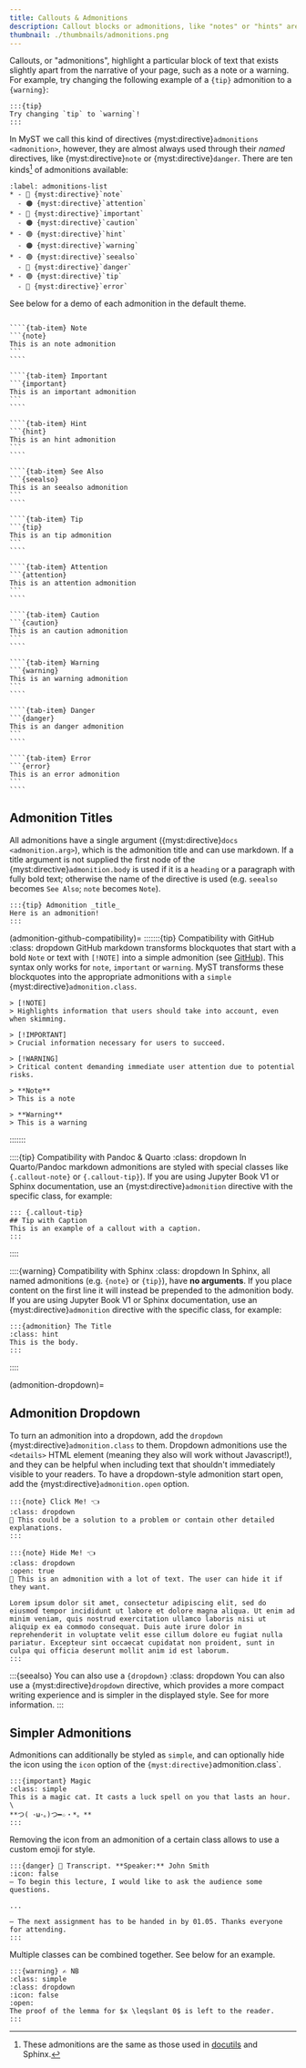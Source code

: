 ```yaml
---
title: Callouts & Admonitions
description: Callout blocks or admonitions, like "notes" or "hints" are outlined or shaded areas of a document to bring attention to particular information.
thumbnail: ./thumbnails/admonitions.png
---
```


Callouts, or "admonitions", highlight a particular block of text that exists slightly apart from the narrative of your page, such as a note or a warning.
For example, try changing the following example of a `{tip}` admonition to a `{warning}`:

```{myst}
:::{tip}
Try changing `tip` to `warning`!
:::
```

In MyST we call this kind of directives {myst:directive}`admonitions <admonition>`, however, they are almost always used through their _named_ directives, like {myst:directive}`note` or {myst:directive}`danger`. There are ten kinds[^docutils-admonitions] of admonitions available:

```{list-table} Named admonitions that can be used as directives
:label: admonitions-list
* - 🔵 {myst:directive}`note`
  - 🟠 {myst:directive}`attention`
* - 🔵 {myst:directive}`important`
  - 🟠 {myst:directive}`caution`
* - 🟢 {myst:directive}`hint`
  - 🟠 {myst:directive}`warning`
* - 🟢 {myst:directive}`seealso`
  - 🔴 {myst:directive}`danger`
* - 🟢 {myst:directive}`tip`
  - 🔴 {myst:directive}`error`
```

[^docutils-admonitions]: These admonitions are the same as those used in [docutils](https://docutils.sourceforge.io/docs/ref/rst/directives.html#specific-admonitions) and Sphinx.

See below for a demo of each admonition in the default theme.

`````{tab-set}

````{tab-item} Note
```{note}
This is an note admonition
```
````

````{tab-item} Important
```{important}
This is an important admonition
```
````

````{tab-item} Hint
```{hint}
This is an hint admonition
```
````

````{tab-item} See Also
```{seealso}
This is an seealso admonition
```
````

````{tab-item} Tip
```{tip}
This is an tip admonition
```
````

````{tab-item} Attention
```{attention}
This is an attention admonition
```
````

````{tab-item} Caution
```{caution}
This is an caution admonition
```
````

````{tab-item} Warning
```{warning}
This is an warning admonition
```
````

````{tab-item} Danger
```{danger}
This is an danger admonition
```
````

````{tab-item} Error
```{error}
This is an error admonition
```
````

`````

## Admonition Titles

All admonitions have a single argument ({myst:directive}`docs <admonition.arg>`), which is the admonition title and can use markdown.
If a title argument is not supplied the first node of the {myst:directive}`admonition.body` is used if it is a `heading` or a paragraph with fully bold text; otherwise the name of the directive is used (e.g. `seealso` becomes `See Also`; `note` becomes `Note`).

```{myst}
:::{tip} Admonition _title_
Here is an admonition!
:::
```

(admonition-github-compatibility)=
:::::::{tip} Compatibility with GitHub
:class: dropdown
GitHub markdown transforms blockquotes that start with a bold `Note` or text with `[!NOTE]` into a simple admonition (see [GitHub](https://github.com/community/community/discussions/16925)). This syntax only works for `note`, `important` or `warning`. MyST transforms these blockquotes into the appropriate admonitions with a `simple` {myst:directive}`admonition.class`.

```{myst}
> [!NOTE]
> Highlights information that users should take into account, even when skimming.

> [!IMPORTANT]
> Crucial information necessary for users to succeed.

> [!WARNING]
> Critical content demanding immediate user attention due to potential risks.

> **Note**
> This is a note

> **Warning**
> This is a warning
```

:::::::

::::{tip} Compatibility with Pandoc & Quarto
:class: dropdown
In Quarto/Pandoc markdown admonitions are styled with special classes like `{.callout-note}` or `{.callout-tip}`).
If you are using Jupyter Book V1 or Sphinx documentation, use an {myst:directive}`admonition` directive with the specific class, for example:

```{myst}
::: {.callout-tip}
## Tip with Caption
This is an example of a callout with a caption.
:::
```

::::

::::{warning} Compatibility with Sphinx
:class: dropdown
In Sphinx, all named admonitions (e.g. `{note}` or `{tip}`), have **no arguments**.
If you place content on the first line it will instead be prepended to the admonition body.
If you are using Jupyter Book V1 or Sphinx documentation, use an {myst:directive}`admonition` directive with the specific class, for example:

```{myst}
:::{admonition} The Title
:class: hint
This is the body.
:::
```

::::

(admonition-dropdown)=

## Admonition Dropdown

To turn an admonition into a dropdown, add the `dropdown` {myst:directive}`admonition.class` to them.
Dropdown admonitions use the `<details>` HTML element (meaning they also will work without Javascript!),
and they can be helpful when including text that shouldn't immediately visible to your readers.
To have a dropdown-style admonition start open, add the {myst:directive}`admonition.open` option.

```{myst}
:::{note} Click Me! 👈
:class: dropdown
👋 This could be a solution to a problem or contain other detailed explanations.
:::

:::{note} Hide Me! 👈
:class: dropdown
:open: true
👋 This is an admonition with a lot of text. The user can hide it if they want.

Lorem ipsum dolor sit amet, consectetur adipiscing elit, sed do eiusmod tempor incididunt ut labore et dolore magna aliqua. Ut enim ad minim veniam, quis nostrud exercitation ullamco laboris nisi ut aliquip ex ea commodo consequat. Duis aute irure dolor in reprehenderit in voluptate velit esse cillum dolore eu fugiat nulla pariatur. Excepteur sint occaecat cupidatat non proident, sunt in culpa qui officia deserunt mollit anim id est laborum.
:::
```

:::{seealso} You can also use a `{dropdown}`
:class: dropdown
You can also use a {myst:directive}`dropdown` directive, which provides a more compact writing experience and is simpler in the displayed style. See [](#dropdowns) for more information.
:::

## Simpler Admonitions

Admonitions can additionally be styled as `simple`, and can optionally hide the icon using the `icon` option of the `{myst:directive}`admonition.class`.

```{myst}
:::{important} Magic
:class: simple
This is a magic cat. It casts a luck spell on you that lasts an hour. \
**つ( ･ω･｡)つ━☆・*。**
:::
```

Removing the icon from an admonition of a certain class allows to use a custom emoji for style. 

```{myst}
:::{danger} 🎤 Transcript. **Speaker:** John Smith
:icon: false
— To begin this lecture, I would like to ask the audience some questions.

...

— The next assignment has to be handed in by 01.05. Thanks everyone for attending.
:::
```

Multiple classes can be combined together. See below for an example.

```{myst}
:::{warning} ✍️ NB
:class: simple
:class: dropdown
:icon: false
:open:
The proof of the lemma for $x \leqslant 0$ is left to the reader.  
:::
```
